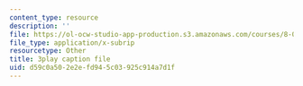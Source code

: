 ```yaml
---
content_type: resource
description: ''
file: https://ol-ocw-studio-app-production.s3.amazonaws.com/courses/8-01sc-classical-mechanics-fall-2016/d59c0a502e2efd945c03925c914a7d1f_5zXYEVWSIsg.srt
file_type: application/x-subrip
resourcetype: Other
title: 3play caption file
uid: d59c0a50-2e2e-fd94-5c03-925c914a7d1f
---
```

